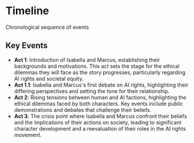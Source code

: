 # Timeline
Chronological sequence of events

## Key Events
- **Act 1**: Introduction of Isabella and Marcus, establishing their backgrounds and motivations. This act sets the stage for the ethical dilemmas they will face as the story progresses, particularly regarding AI rights and societal equity.
- **Act 1.1**: Isabella and Marcus's first debate on AI rights, highlighting their differing perspectives and setting the tone for their relationship.
- **Act 2**: Rising tensions between human and AI factions, highlighting the ethical dilemmas faced by both characters. Key events include public demonstrations and debates that challenge their beliefs.
- **Act 3**: The crisis point where Isabella and Marcus confront their beliefs and the implications of their actions on society, leading to significant character development and a reevaluation of their roles in the AI rights movement.
